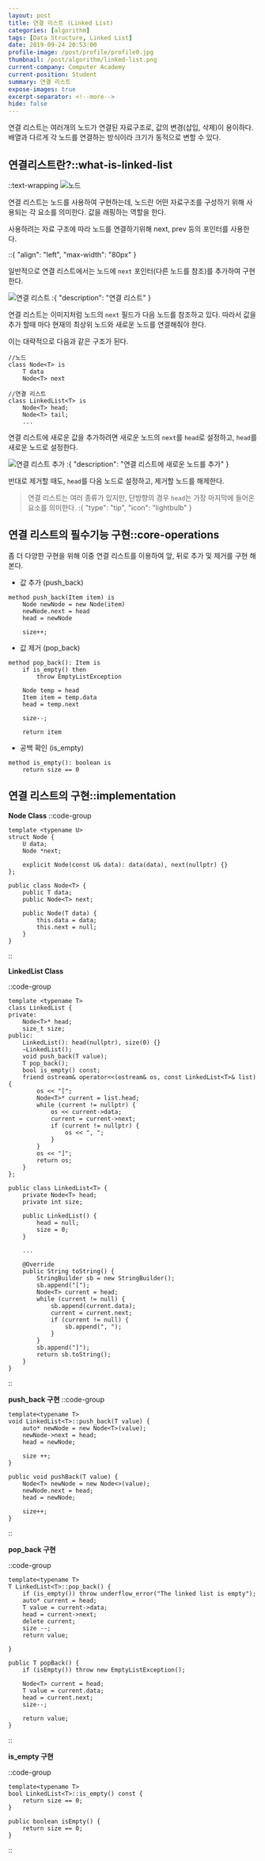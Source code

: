 ```yaml
---
layout: post
title: 연결 리스트 (Linked List)
categories: [algorithm]
tags: [Data Structure, Linked List]
date: 2019-09-24 20:53:00
profile-image: /post/profile/profile0.jpg
thumbnail: /post/algorithm/linked-list.png
current-company: Computer Academy
current-position: Student
summary: 연결 리스트
expose-images: true
excerpt-separator: <!--more-->
hide: false
---
```

연결 리스트는 여러개의 노드가 연결된 자료구조로, 값의 변경(삽입, 삭제)이 용이하다.
배열과 다르게 각 노드를 연결하는 방식이라 크기가 동적으로 변할 수 있다.
<!--more-->

## 연결리스트란?::what-is-linked-list

::text-wrapping
![노드](/post/algorithm/node.png)

연결 리스트는 노드를 사용하여 구현하는데, 노드란 어떤 자료구조를 구성하기 위해 사용되는 각 요소를 의미한다. 값을 래핑하는 역할을 한다.  

사용하려는 자료 구조에 따라 노드를 연결하기위해 next, prev 등의 포인터를 사용한다.

::{ "align": "left", "max-width": "80px" }

일반적으로 연결 리스트에서는 노드에 `next` 포인터(다른 노드를 참조)를 추가하여 구현한다.

![연결 리스트](/post/algorithm/linked-list.png)
:{ "description": "연결 리스트" }

연결 리스트는 이미지처럼 노드의 `next` 필드가 다음 노드를 참조하고 있다. 
따라서 값을 추가 할때 마다 현재의 최상위 노드와 새로운 노드를 연결해줘야 한다.

이는 대략적으로 다음과 같은 구조가 된다.
```text
//노드
class Node<T> is
    T data
    Node<T> next
    
//연결 리스트
class LinkedList<T> is
    Node<T> head;
    Node<T> tail;
    ...
```

연결 리스트에 새로운 값을 추가하려면 새로운 노드의 `next`를 `head`로 설정하고, `head`를 새로운 노드로 설정한다.

![연결 리스트 추가](/post/algorithm/add-to-linked-list.png)
:{ "description": "연결 리스트에 새로운 노드를 추가" }

반대로 제거할 때도, `head`를 다음 노드로 설정하고, 제거할 노드를 해제한다.

> 연결 리스트는 여러 종류가 있지만, 단방향의 경우 `head`는 가장 마지막에 들어온 요소를 의미한다.
:{ "type": "tip", "icon": "lightbulb" }


## 연결 리스트의 필수기능 구현::core-operations

좀 더 다양한 구현을 위해 이중 연결 리스트를 이용하여 앞, 뒤로 추가 및 제거를 구현 해본다.

* 값 추가 (push_back)

```text
method push_back(Item item) is
    Node newNode = new Node(item)
    newNode.next = head
    head = newNode
    
    size++;
```

* 값 제거 (pop_back)

```text
method pop_back(): Item is
    if is_empty() then
        throw EmptyListException
    
    Node temp = head
    Item item = temp.data
    head = temp.next
    
    size--;
    
    return item
```

* 공백 확인 (is_empty)

```text
method is_empty(): boolean is
    return size == 0
```

## 연결 리스트의 구현::implementation

**Node Class**
::code-group

```cpp::c++
template <typename U>
struct Node {
    U data;
    Node *next;

    explicit Node(const U& data): data(data), next(nullptr) {}
};
```

```java::java
public class Node<T> {
    public T data;
    public Node<T> next;

    public Node(T data) {
        this.data = data;
        this.next = null;
    }
}
```
::

**LinkedList Class**

::code-group
```cpp::c++
template <typename T>
class LinkedList {
private:
    Node<T>* head;
    size_t size;
public:
    LinkedList(): head(nullptr), size(0) {}
    ~LinkedList();
    void push_back(T value);
    T pop_back();
    bool is_empty() const;
    friend ostream& operator<<(ostream& os, const LinkedList<T>& list) {
        os << "[";
        Node<T>* current = list.head;
        while (current != nullptr) {
            os << current->data;
            current = current->next;
            if (current != nullptr) {
                os << ", ";
            }
        }
        os << "]";
        return os;
    }
};
```
```java::java
public class LinkedList<T> {
    private Node<T> head;
    private int size;

    public LinkedList() {
        head = null;
        size = 0;
    }

    ...

    @Override
    public String toString() {
        StringBuilder sb = new StringBuilder();
        sb.append("[");
        Node<T> current = head;
        while (current != null) {
            sb.append(current.data);
            current = current.next;
            if (current != null) {
                sb.append(", ");
            }
        }
        sb.append("]");
        return sb.toString();
    }
}
```
::


**push_back 구현**
::code-group
```cpp::c++
template<typename T>
void LinkedList<T>::push_back(T value) {
    auto* newNode = new Node<T>(value);
    newNode->next = head;
    head = newNode;

    size ++;
}
```
```java::java
public void pushBack(T value) {
    Node<T> newNode = new Node<>(value);
    newNode.next = head;
    head = newNode;

    size++;
}
```
::

**pop_back 구현**

::code-group
```cpp::c++
template<typename T>
T LinkedList<T>::pop_back() {
    if (is_empty()) throw underflow_error("The linked list is empty");
    auto* current = head;
    T value = current->data;
    head = current->next;
    delete current;
    size --;
    return value;

}
```
```java::java
public T popBack() {
    if (isEmpty()) throw new EmptyListException();

    Node<T> current = head;
    T value = current.data;
    head = current.next;
    size--;

    return value;
}
```
::

**is_empty 구현**

::code-group
```cpp::c++
template<typename T>
bool LinkedList<T>::is_empty() const {
    return size == 0;
}
```
```java::java
public boolean isEmpty() {
    return size == 0;
}
```
::


